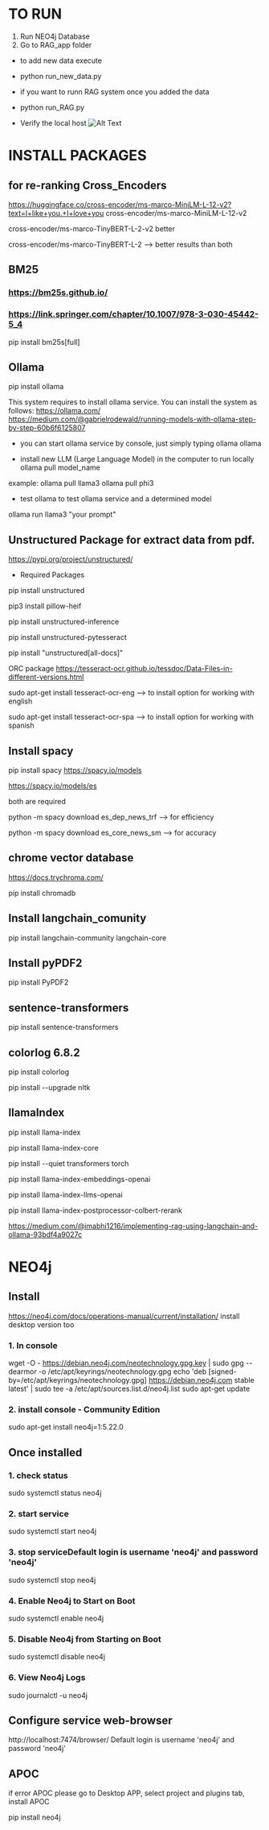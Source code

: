 # TO RUN
1. Run NEO4j Database
2.  Go to RAG_app folder
- to add new data execute
- python run_new_data.py
- if you want to runn RAG system once you added the data
- python run_RAG.py

- Verify the local host
![Alt Text]([path/to/your/image.png](https://github.com/MiguelBenalcazar/GraphRag/blob/main/Screenshot%20from%202024-10-06%2021-34-33.png))


# INSTALL PACKAGES

## for re-ranking Cross_Encoders
https://huggingface.co/cross-encoder/ms-marco-MiniLM-L-12-v2?text=I+like+you.+I+love+you
cross-encoder/ms-marco-MiniLM-L-12-v2

cross-encoder/ms-marco-TinyBERT-L-2-v2  better

cross-encoder/ms-marco-TinyBERT-L-2 --> better results than both 


## BM25

### https://bm25s.github.io/
### https://link.springer.com/chapter/10.1007/978-3-030-45442-5_4
pip install bm25s[full]



## Ollama 
pip install ollama

This system requires to install ollama service. You can install the system as follows:
https://ollama.com/
https://medium.com/@gabrielrodewald/running-models-with-ollama-step-by-step-60b6f6125807

- you can start ollama service by console, just simply typing ollama
ollama

- install new LLM (Large Language Model) in the computer to run locally
ollama pull model_name

example:
ollama pull llama3
ollama pull phi3

- test ollama 
to test ollama service and a determined model 

ollama run llama3 "your prompt"

## Unstructured Package for extract data from pdf. 
https://pypi.org/project/unstructured/

- Required Packages

pip install unstructured

pip3 install pillow-heif

pip install unstructured-inference

pip install unstructured-pytesseract

pip install "unstructured[all-docs]"


ORC package
https://tesseract-ocr.github.io/tessdoc/Data-Files-in-different-versions.html

sudo apt-get install tesseract-ocr-eng --> to install option for working with english
 
sudo apt-get install tesseract-ocr-spa --> to install option for working with spanish


## Install spacy
pip install spacy
https://spacy.io/models

https://spacy.io/models/es

both are required 

python -m spacy download es_dep_news_trf  --> for efficiency

python -m spacy download es_core_news_sm  --> for accuracy



## chrome vector database

https://docs.trychroma.com/

pip install chromadb 




## Install langchain_comunity

pip install langchain-community langchain-core

## Install pyPDF2

pip install PyPDF2


## sentence-transformers 
pip install sentence-transformers


## colorlog 6.8.2
pip install colorlog


pip install --upgrade nltk


## llamaIndex

pip install llama-index

pip install llama-index-core

pip install --quiet transformers torch

pip install llama-index-embeddings-openai

pip install llama-index-llms-openai

pip install llama-index-postprocessor-colbert-rerank



https://medium.com/@imabhi1216/implementing-rag-using-langchain-and-ollama-93bdf4a9027c


# NEO4j

## Install
https://neo4j.com/docs/operations-manual/current/installation/
install desktop version too


### 1. In console
wget -O - https://debian.neo4j.com/neotechnology.gpg.key | sudo gpg --dearmor -o /etc/apt/keyrings/neotechnology.gpg
echo 'deb [signed-by=/etc/apt/keyrings/neotechnology.gpg] https://debian.neo4j.com stable latest' | sudo tee -a /etc/apt/sources.list.d/neo4j.list
sudo apt-get update

### 2. install console - Community Edition
sudo apt-get install neo4j=1:5.22.0

## Once installed
### 1. check status

sudo systemctl status neo4j

### 2. start service
sudo systemctl start neo4j

### 3. stop serviceDefault login is username 'neo4j' and password 'neo4j'
sudo systemctl stop neo4j

### 4. Enable Neo4j to Start on Boot
sudo systemctl enable neo4j

### 5. Disable Neo4j from Starting on Boot
sudo systemctl disable neo4j


### 6. View Neo4j Logs
sudo journalctl -u neo4j


## Configure service web-browser
http://localhost:7474/browser/
Default login is username 'neo4j' and password 'neo4j'





## APOC
if error APOC please go to Desktop APP, select project and plugins tab, install APOC



pip install neo4j
